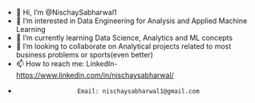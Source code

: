 - 👋 Hi, I’m @NischaySabharwal1
- 👀 I’m interested in Data Engineering for Analysis and Applied Machine Learning
- 🌱 I’m currently learning Data Science, Analytics and ML concepts
- 💞️ I’m looking to collaborate on Analytical projects related to most business problems or sports(even better)
- 📫 How to reach me: LinkedIn- https://www.linkedin.com/in/nischaysabharwal/
-                      Email: nischaysabharwal1@gmail.com

<!---
NischaySabharwal1/NischaySabharwal1 is a ✨ special ✨ repository because its `README.md` (this file) appears on your GitHub profile.
You can click the Preview link to take a look at your changes.
--->

